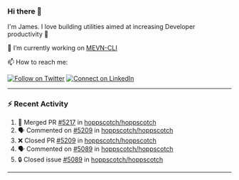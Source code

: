 ### Hi there 👋

I'm James. I love building utilities aimed at increasing Developer productivity :raised_hands: 

🔭 I’m currently working on [MEVN-CLI](https://github.com/madlabsinc/mevn-cli)

📫 How to reach me:

[![Follow on Twitter](https://img.shields.io/badge/--twitter?label=Twitter&logo=Twitter&style=social)](https://twitter.com/james_madhacks) [![Connect on LinkedIn](https://img.shields.io/badge/--linkedin?label=LinkedIn&logo=LinkedIn&style=social)](https://www.linkedin.com/in/jamesgeorge007)

---

### :zap: Recent Activity

<!--START_SECTION:activity-->
1. 🎉 Merged PR [#5217](https://github.com/hoppscotch/hoppscotch/pull/5217) in [hoppscotch/hoppscotch](https://github.com/hoppscotch/hoppscotch)
2. 🗣 Commented on [#5209](https://github.com/hoppscotch/hoppscotch/pull/5209#issuecomment-3031036699) in [hoppscotch/hoppscotch](https://github.com/hoppscotch/hoppscotch)
3. ❌ Closed PR [#5209](https://github.com/hoppscotch/hoppscotch/pull/5209) in [hoppscotch/hoppscotch](https://github.com/hoppscotch/hoppscotch)
4. 🗣 Commented on [#5089](https://github.com/hoppscotch/hoppscotch/issues/5089#issuecomment-3012119524) in [hoppscotch/hoppscotch](https://github.com/hoppscotch/hoppscotch)
5. 🔒 Closed issue [#5089](https://github.com/hoppscotch/hoppscotch/issues/5089) in [hoppscotch/hoppscotch](https://github.com/hoppscotch/hoppscotch)
<!--END_SECTION:activity-->

---

<!--
**jamesgeorge007/jamesgeorge007** is a ✨ _special_ ✨ repository because its `README.md` (this file) appears on your GitHub profile.

Here are some ideas to get you started:

- 🌱 I’m currently learning ...
- 👯 I’m looking to collaborate on ...
- 🤔 I’m looking for help with ...
- 💬 Ask me about ...
- 😄 Pronouns: ...
- ⚡ Fun fact: ...
-->
